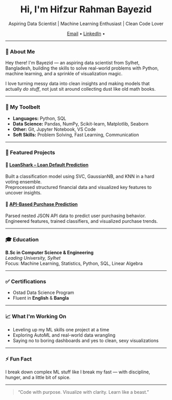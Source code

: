 <h1 align="center">Hi, I'm Hifzur Rahman Bayezid</h1>
<p align="center">
  Aspiring Data Scientist | Machine Learning Enthusiast | Clean Code Lover
</p>

<p align="center">
  <a href="mailto:hrbayezid@gmail.com">Email</a> •
  <a href="https://bd.linkedin.com/in/hrbayezid">LinkedIn</a> •
  
</p>

---

### 🧠 About Me

Hey there! I'm Bayezid — an aspiring data scientist from Sylhet, Bangladesh, building the skills to solve real-world problems with Python, machine learning, and a sprinkle of visualization magic.

I love turning messy data into clean insights and making models that actually *do stuff*, not just sit around collecting dust like old math books.

---

### 🚀 My Toolbelt

- **Languages:** Python, SQL  
- **Data Science:** Pandas, NumPy, Scikit-learn, Matplotlib, Seaborn  
- **Other:** Git, Jupyter Notebook, VS Code  
- **Soft Skills:** Problem Solving, Fast Learning, Communication

---

### 🧪 Featured Projects

#### 🔹 [LoanShark – Loan Default Prediction](https://github.com/hrbayezid/LoanShark)  
Built a classification model using SVC, GaussianNB, and KNN in a hard voting ensemble.  
Preprocessed structured financial data and visualized key features to uncover insights.

#### 🔹 [API-Based Purchase Prediction](https://github.com/hrbayezid/Predicting-purchases-using-api-data)  
Parsed nested JSON API data to predict user purchasing behavior.  
Engineered features, trained classifiers, and visualized purchase trends.

---

### 🎓 Education

**B.Sc in Computer Science & Engineering**  
*Leading University, Sylhet*  
Focus: Machine Learning, Statistics, Python, SQL, Linear Algebra

---

### ✅ Certifications

- Ostad Data Science Program  
- Fluent in **English** & **Bangla**

---

### 📈 What I'm Working On

- Leveling up my ML skills one project at a time  
- Exploring AutoML and real-world data wrangling  
- Saying no to boring dashboards and yes to clean, sexy visualizations

---

### ⚡ Fun Fact

I break down complex ML stuff like I break my fast — with discipline, hunger, and a little bit of spice.

---

> “Code with purpose. Visualize with clarity. Learn like a beast.”

